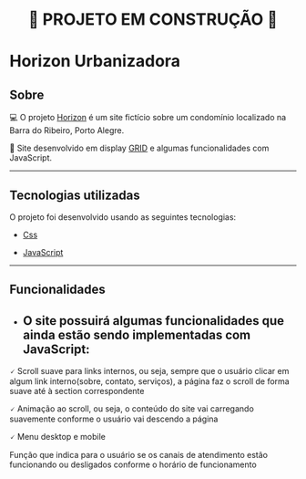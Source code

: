 <h1 align='center'>🚧 PROJETO EM CONSTRUÇÃO 🚧

<h1> Horizon Urbanizadora</h1>

## Sobre

 💻  O projeto [Horizon](https://williamxr.github.io/Horizon-urbanizadora/) é um site fictício sobre um condomínio localizado na Barra do Ribeiro, Porto Alegre.

📱 Site desenvolvido em display [GRID](https://www.origamid.com/projetos/css-grid-layout-guia-completo/) e algumas funcionalidades com JavaScript.

---

## Tecnologias utilizadas

O projeto foi desenvolvido usando as seguintes tecnologias:

- [Css](https://developer.mozilla.org/pt-BR/docs/Web/CSS)

- [JavaScript](https://www.javascript.com/)

---

## Funcionalidades

- <h2>O site possuirá algumas funcionalidades que ainda estão sendo implementadas com JavaScript:

🗸 Scroll suave para links internos, ou seja, sempre que o usuário clicar em algum link interno(sobre, contato, serviços), a página faz o scroll de forma suave até à section correspondente

🗸 Animação ao scroll, ou seja, o conteúdo do site vai carregando suavemente conforme o usuário vai descendo a página

🗸 Menu desktop e mobile

Função que indica para o usuário se os canais de atendimento estão funcionando ou desligados conforme o horário de funcionamento